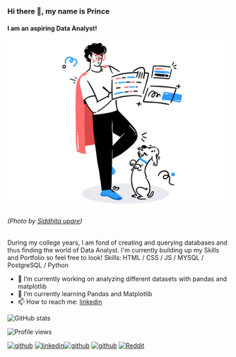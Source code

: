 ### Hi there 👋, my name is Prince
#### I am an aspiring Data Analyst!
![I am an aspiring Data Analyst!](https://github.com/PrynsTag/PrynsTag/blob/master/banner_illustration.png)
###### (Photo by [Siddhita upare](https://dribbble.com/shots/7250175-Manage-your-own-task))
During my college years, I am fond of creating and querying databases and thus finding the world of Data Analyst. I'm currently building up my Skills and Portfolio so feel free to look!
Skills: HTML / CSS / JS / MYSQL / PostgreSQL / Python 

- 🔭 I’m currently working on analyzing different datasets with pandas and matplotlib 
- 🌱 I’m currently learning Pandas and Matplotlib 
- 📫 How to reach me: [linkedin](https://www.linkedin.com/in/princevelasco/) 

![GitHub stats](https://github-readme-stats.vercel.app/api?username=PrynsTag&show_icons=true)

![Profile views](https://gpvc.arturio.dev/PrynsTag)  

[<img src='https://cdn.jsdelivr.net/npm/simple-icons@3.0.1/icons/github.svg' alt='github' height='40'>](https://github.com/PrynsTag)    [<img src='https://cdn.jsdelivr.net/npm/simple-icons@3.0.1/icons/linkedin.svg' alt='linkedin' height='40'>](https://www.linkedin.com/in/https://www.linkedin.com/in/prynstag//)[<img src='https://cdn.jsdelivr.net/npm/simple-icons@3.0.1/icons/kaggle.svg' alt='github' height='40'>](https://www.kaggle.com/princecarlvelasco)    [<img src='https://cdn.jsdelivr.net/npm/simple-icons@3.0.1/icons/stackoverflow.svg' alt='github' height='40'>](https://stackoverflow.com/users/13379735/prince-carl-velasco)    [<img src='https://cdn.jsdelivr.net/npm/simple-icons@3.0.1/icons/reddit.svg' alt='Reddit' height='40'>](https://www.reddit.com/user/https://www.reddit.com/user/Prynslion)  



